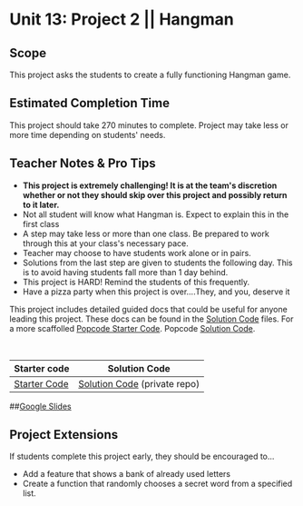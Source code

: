 # Unit 13: Project 2 || Hangman


## Scope
This project asks the students to create a fully functioning Hangman game.

## Estimated Completion Time
This project should take 270 minutes to complete. Project may take less or more time depending on students' needs.  

## Teacher Notes & Pro Tips
* **This project is extremely challenging! It is at the team's discretion whether or not they should skip over this project and possibly return to it later.**
* Not all student will know what Hangman is. Expect to explain this in the first class
* A step may take less or more than one class. Be prepared to work through this at your class's necessary pace.
* Teacher may choose to have students work alone or in pairs.
* Solutions from the last step are given to students the following day. This is to avoid having students fall more than 1 day behind. 
* This project is HARD! Remind the students of this frequently.
* Have a pizza party when this project is over....They, and you, deserve it  

This project includes detailed guided docs that could be useful for anyone leading this project. These docs can be found in the [Solution Code](https://github.com/ScriptEdcurriculum/solutions2016/tree/master/year1/unit13/project2) files. For a more scaffolled  [Popcode Starter Code](https://popcode.org/?gist=0cd101af6c5e408c757f53c027ce75bb). Popcode [Solution Code](https://popcode.org/?gist=4c8e276cfa58f09585ecfcce56ba9f2f). 
 



<br>

| Starter code | Solution Code |
|-------|-------|
|[Starter Code](https://github.com/ScriptEdcurriculum/unit13HangmanStarterCode) | [Solution Code](https://github.com/ScriptEdcurriculum/solutions2016/tree/master/year1/unit13/project2) (private repo)|

##[Google Slides](https://docs.google.com/presentation/d/1yaBx7PiRJ0egSAkfovDht8uVWjyyU8aDo8ZtzWUfjSs/edit?usp=sharing)

## Project Extensions
If students complete this project early, they should be encouraged to...

* Add a feature that shows a bank of already used letters
* Create a function that randomly chooses a secret word from a specified list.


 




